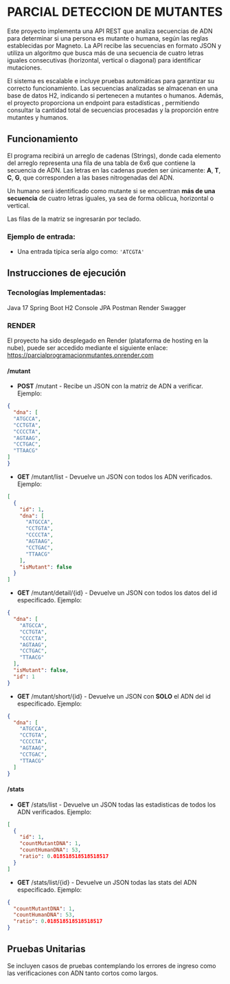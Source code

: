 # PARCIAL DETECCION DE MUTANTES

Este proyecto implementa una API REST que analiza secuencias de ADN para determinar si una persona es mutante o humana, según las reglas establecidas por Magneto. La API recibe las secuencias en formato JSON y utiliza un algoritmo que busca más de una secuencia de cuatro letras iguales consecutivas (horizontal, vertical o diagonal) para identificar mutaciones.

El sistema es escalable e incluye pruebas automáticas para garantizar su correcto funcionamiento. Las secuencias analizadas se almacenan en una base de datos H2, indicando si pertenecen a mutantes o humanos. Además, el proyecto proporciona un endpoint para estadísticas , permitiendo consultar la cantidad total de secuencias procesadas y la proporción entre mutantes y humanos.

## Funcionamiento

El programa recibirá un arreglo de cadenas (Strings), donde cada elemento del arreglo representa una fila de una tabla de 6x6 que contiene la secuencia de ADN. Las letras en las cadenas pueden ser únicamente: **A**, **T**, **C**, **G**, que corresponden a las bases nitrogenadas del ADN.

Un humano será identificado como mutante si se encuentran **más de una secuencia** de cuatro letras iguales, ya sea de forma oblicua, horizontal o vertical.

Las filas de la matriz se ingresarán por teclado.

### Ejemplo de entrada:

- Una entrada típica sería algo como: `'ATCGTA'` 

## Instrucciones de ejecución

### Tecnologías Implementadas:
Java 17
Spring Boot
H2 Console
JPA
Postman
Render 
Swagger

### RENDER 
El proyecto ha sido desplegado en Render (plataforma de hosting en la nube), puede ser accedido mediante el siguiente enlace:
https://parcialprogramacionmutantes.onrender.com

#### /mutant

- **POST** /mutant - Recibe un JSON con la matriz de ADN a verificar. Ejemplo:

```json
{
  "dna": [
  "ATGCCA",
  "CCTGTA",
  "CCCCTA",
  "AGTAAG",
  "CCTGAC",
  "TTAACG"
]
}

```
- **GET** /mutant/list - Devuelve un JSON con todos los ADN verificados. Ejemplo:

```json
[
  {
    "id": 1,
    "dna": [
      "ATGCCA",
      "CCTGTA",
      "CCCCTA",
      "AGTAAG",
      "CCTGAC",
      "TTAACG"
    ],
    "isMutant": false
  }
]

```
- **GET** /mutant/detail/{id} - Devuelve un JSON con todos los datos del id especificado. Ejemplo:

```json
{
  "dna": [
    "ATGCCA",
    "CCTGTA",
    "CCCCTA",
    "AGTAAG",
    "CCTGAC",
    "TTAACG"
  ],
  "isMutant": false,
  "id": 1
}
```
- **GET** /mutant/short/{id} - Devuelve un JSON con **SOLO** el ADN del id especificado. Ejemplo:

```json
{
  "dna": [
    "ATGCCA",
    "CCTGTA",
    "CCCCTA",
    "AGTAAG",
    "CCTGAC",
    "TTAACG"
  ]
}
```

#### /stats

- **GET** /stats/list - Devuelve un JSON todas las estadisticas de todos los ADN verificados. Ejemplo:

```json
[
  {
    "id": 1,
    "countMutantDNA": 1,
    "countHumanDNA": 53,
    "ratio": 0.018518518518518517
  }
]
```
- **GET** /stats/list/{id} - Devuelve un JSON todas las stats del ADN especificado. Ejemplo:

```json
{
  "countMutantDNA": 1,
  "countHumanDNA": 53,
  "ratio": 0.018518518518518517
}
```
## Pruebas Unitarias

Se incluyen casos de pruebas contemplando los errores de ingreso como las verificaciones con ADN tanto cortos como largos.
